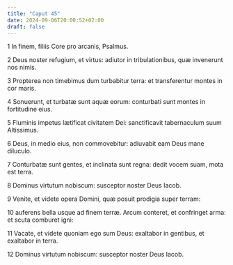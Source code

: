 ```yaml
---
title: "Caput 45"
date: 2024-09-06T20:00:52+02:00
draft: false
---
```



1 In finem, filiis Core pro arcanis, Psalmus.

2 Deus noster refugium, et virtus: adiutor in tribulationibus, quæ invenerunt nos nimis.

3 Propterea non timebimus dum turbabitur terra: et transferentur montes in cor maris.

4 Sonuerunt, et turbatæ sunt aquæ eorum: conturbati sunt montes in fortitudine eius.

5 Fluminis impetus lætificat civitatem Dei: sanctificavit tabernaculum suum Altissimus.

6 Deus, in medio eius, non commovebitur: adiuvabit eam Deus mane diluculo.

7 Conturbatæ sunt gentes, et inclinata sunt regna: dedit vocem suam, mota est terra.

8 Dominus virtutum nobiscum: susceptor noster Deus Iacob.

9 Venite, et videte opera Domini, quæ posuit prodigia super terram:

10 auferens bella usque ad finem terræ. Arcum conteret, et confringet arma: et scuta comburet igni:

11 Vacate, et videte quoniam ego sum Deus: exaltabor in gentibus, et exaltabor in terra.

12 Dominus virtutum nobiscum: susceptor noster Deus Iacob.

